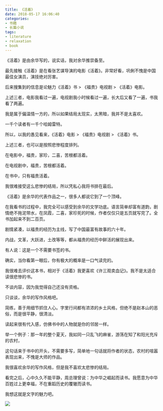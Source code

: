 ```yaml
---
title: 《活着》
date: 2018-05-17 16:06:40
categories:
- 书籍
- 长篇小说
tags:
- literature
- relaxation
- book
---
```

《活着》是由余华写的，说实话，我对余华推崇备至。

最先接触《活着》是在看张艺谋导演的电影《活着》。非常好看，巩俐不愧是中国最佳女演员，演技绝对厉害。

 <!-- more -->

后来搜集到的信息是论魅力《活着》书 > 《福贵》电视剧 > 《活着》电影。

上述三者，电影我看过一遍，电视剧我小时候看过一遍，长大后又看了一遍，书我看了两遍。

我是属于偏温情一方的，所以如果结局太现实，太黑暗，我并不是太喜欢。

一千个读者有一千个哈姆雷特。

所以，以我的愚见看来，《活着》电影 > 《福贵》电视剧 > 《活着》书。

上述三者，也可以是按照悲惨程度排列。

在电影中，福贵，家珍，二喜，苦根都活着。

在电视剧中，福贵，苦根都活着。

在书中，只有福贵活着。

我很难接受这么悲惨的结局，所以凭私心我将书排在最后。

《活着》是余华的代表作品之一，很多人都说它到了一个顶峰。

在我看书的过程中，我完全可以感受到余华的文学功底。语言简单却富有道韵，剧情绝不拖泥带水，在凤霞，二喜，家珍死的时候，作者仅仅只是五页就写完了。全书加起来不到二百页。

剧情紧凑，以福贵的经历为主线，写了中国最富有故事的六十年。

内战，文革，大跃进，土改等等，都从福贵的经历中鲜活的展现出来。

有人说：这是一个不需要书签的书。

确实，当你看第一眼后，你有极大的概率是一口气读完的。

我很难去评价这本书，相对于《活着》我更喜欢《许三观卖血记》。我不是太适合读很悲惨的书。

不谈内容，因为我觉得自己还没有资格。

只谈谈，余华的写作风格吧。

简练，善于用细节抓住人心。字里行间都有浓浓的乡土风格，但绝不是赵本山的恶俗，而是很平静，很清淡。

读起来很有代入感，仿佛书中的人物就是你的邻居一样。

举一个例子：那一年的整个夏天，我如同一只乱飞的麻雀，游荡在知了和阳光充斥的农村，

这句话来于书中的开头，不需要多写，简单地一句话就将作者的状态，农村的喧嚣表现出来，不愧是大师的作品。

我很喜欢余华的写作风格，但是我不喜欢太悲惨的结局。

看完之后，心中久久不能平静，周总理曾说：为中华之崛起而读书。我愿意为中华百姓过上更幸福，不在重蹈历史的覆辙而读书。

我想这就是文字的魅力吧。

![](/images/book/4.jpg)
